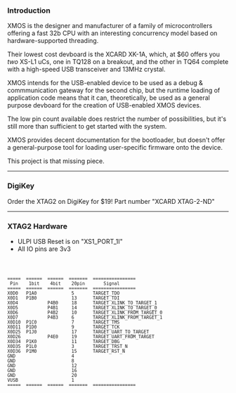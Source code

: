 ### Introduction

XMOS is the designer and manufacturer of a family of microcontrollers offering a fast 32b CPU with an interesting concurrency model based on hardware-supported threading.

Their lowest cost devboard is the XCARD XK-1A, which, at $60 offers you _two_ XS-L1 uCs, one in TQ128 on a breakout, and the other in TQ64 complete with a high-speed USB transceiver and 13MHz crystal.

XMOS intends for the USB-enabled device to be used as a debug & commmunication gateway for the second chip, but the runtime loading of application code means that it can, theoretically, be used as a general purpose devboard for the creation of USB-enabled XMOS devices. 

The low pin count available does restrict the number of possibilities, but it's still more than sufficient to get started with the system.

XMOS provides decent documentation for the bootloader, but doesn't offer a general-purpose tool for loading user-specific firmware onto the device. 

This project is that missing piece.

-----

### DigiKey

Order the XTAG2 on DigiKey for $19! Part number "XCARD XTAG-2-ND"

-----

### XTAG2 Hardware

* ULPI USB Reset is on "XS1_PORT_1I"
* All IO pins are 3v3

<code>

	=====  ======  ======  =======  ================
	 Pin    1bit    4bit    20pin       Signal
	=====  ======  ======  =======  ================
	X0D0   P1A0             5       TARGET_TDO
	X0D1   P1B0             13      TARGET_TDI
	X0D4           P4B0     18      TARGET_XLINK_TO_TARGET_1
	X0D5           P4B1     14      TARGET_XLINK_TO_TARGET_0
	X0D6           P4B2     10      TARGET_XLINK_FROM_TARGET_0
	X0D7           P4B3     6       TARGET_XLINK_FROM_TARGET_1
	X0D10  P1C0             7       TARGET_TMS
	X0D11  P1D0             9       TARGET_TCK
	X0D25  P1J0             17      TARGET_UART_TO_TARGET
	X0D26          P4E0     19      TARGET_UART_FROM_TARGET
	X0D34  P1K0             11      TARGET_DBG
	X0D35  P1L0             3       TARGET_TRST_N
	X0D36  P1M0             15      TARGET_RST_N
	GND                     4
	GND                     8
	GND                     12
	GND                     16
	GND                     20
	VUSB                    1
	=====  ======  ======  =======  ================
	
</code>
